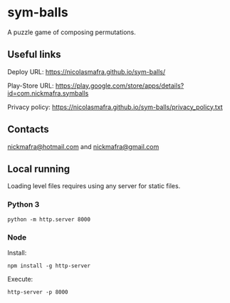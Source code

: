 # sym-balls
A puzzle game of composing permutations.

## Useful links

Deploy URL: https://nicolasmafra.github.io/sym-balls/

Play-Store URL: https://play.google.com/store/apps/details?id=com.nickmafra.symballs

Privacy policy: https://nicolasmafra.github.io/sym-balls/privacy_policy.txt

## Contacts
nickmafra@hotmail.com and nickmafra@gmail.com

## Local running

Loading level files requires using any server for static files.

### Python 3
`python -m http.server 8000`

### Node
Install:

`npm install -g http-server`

Execute:

`http-server -p 8000`
